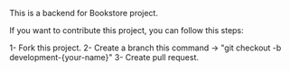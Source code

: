 This is a backend for Bookstore project.

If you want to contribute this project, you can follow this steps:

1- Fork this project.
2- Create a branch this command -> "git checkout -b development-{your-name}"
3- Create pull request.
